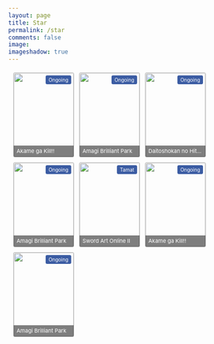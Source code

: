 ```yaml
---
layout: page
title: Star
permalink: /star
comments: false
image: 
imageshadow: true
---
```

<style>
#recomanim {
    margin: 1% 1% 0px;
}
.stat {
    position: absolute;
    z-index: 10;
    color: #FFF;
    padding: 3px 6px;
    font-size: 10px;
    border-radius: 3px;
    top: 5px;
    right: 5px;
}
.recobox {
    margin-bottom: 20px;
    padding: 5px;
    background-image: linear-gradient(to bottom, #E8E8E8 0px, #F5F5F5 100%);
    background-repeat: repeat-x;
    border: 1px solid #DBDBDB;
    box-shadow: 0px 1px 3px rgba(0, 0, 0, 0.05) inset, 0px 1px 0px rgba(255, 255, 255, 0.1);
}
.anim {
    float: left;
    margin: 5px;
    border: 1px solid #CCC;
    border-radius: 3px;
    position: relative;
    width: 122px;
    height: 171px;
    overflow: hidden;
}
.stat.ongo {
    background: none repeat scroll 0% 0% #3B5CA3;
}
.anim a {
    display: block;
    font-size: 0px;
}
.anim img {
    width: 100%;
    height: 100%;
}
.anim p {
    margin: 0px;
    font-size: 11px;
    background: none repeat scroll 0% 0% rgba(0, 0, 0, 0.5);
    color: #FFF;
    position: absolute;
    bottom: 0px;
    z-index: 200;
    padding: 4px 6px 5px;
    width: 110px;
    overflow: hidden;
    text-overflow: ellipsis;
    white-space: nowrap;
}
</style>

<div id='recomanim'>
<div class='anim'>
<span class='stat ongo'>Ongoing</span>
<a href='#'>
<img src='https://3.bp.blogspot.com/-pgOYhL93t_8/XkvYBi_YbfI/AAAAAAAACSQ/S1NfBWCylm0CMcxDjfu1WxuJzy1-85PxACNcBGAsYHQ/s400-rw/oresuki.jpg' title='Akame ga Kill!!'/>
<p>Akame ga Kill!!</p>
</a>
</div>
<div class='anim'>
<span class='stat ongo'>Ongoing</span>
<a href='#'>
<img src='https://blogger.googleusercontent.com/img/a/AVvXsEg6zrqrCnJtamu09qsUz2UAFD_hz2788RGi93dthvB8S20DB_r8o74IE9SNWwDkn_FxjWAFwZzfR_h3k1EvDoB0Gonq__1SfWh9xl2jZ02QD0HitmN8DZHVsidXp1D4YAC0wYtcly60v5iAjxx_YweZlXR4nTSn_KVx3TU4f3NOE6coqhtYQpjvskEWiw=s400-rw' title='Amagi Brilliant Park'/>
<p>Amagi Brilliant Park</p>
</a>
</div>
<div class='anim'>
<span class='stat ongo'>Ongoing</span>
<a href='#'>
<img src='https://blogger.googleusercontent.com/img/a/AVvXsEi5xt8lpdZClyDzvQTvobJjHYIy29YMsYfz3u6-09uRGrptu9nsIeeDBoHikuESGUUOjyLlPOBif2UZZ8yWLxObC1urIdqYw3_Yre4_vzFEBNjzbZodU5DBCTlnGo25azC3zDoE2HoVyT3Hel8f5eaPZQhbMCCn6BTdPTBBY8B2krrZjcQTephi11j-wA=s400-rw' title='Daitoshokan no Hitsujikai'/>
<p>Daitoshokan no Hitsujikai</p>
</a>
</div>
<div class='anim'>
<span class='stat ongo'>Ongoing</span>
<a href='#'>
<img src='https://blogger.googleusercontent.com/img/a/AVvXsEg6zrqrCnJtamu09qsUz2UAFD_hz2788RGi93dthvB8S20DB_r8o74IE9SNWwDkn_FxjWAFwZzfR_h3k1EvDoB0Gonq__1SfWh9xl2jZ02QD0HitmN8DZHVsidXp1D4YAC0wYtcly60v5iAjxx_YweZlXR4nTSn_KVx3TU4f3NOE6coqhtYQpjvskEWiw=s400-rw' title='Amagi Brilliant Park'/>
<p>Amagi Brilliant Park</p>
</a>
</div>
<div class='anim'>
<span class='stat ongo'>Tamat</span>
<a href='#'>
<img src='https://blogger.googleusercontent.com/img/a/AVvXsEjzDo8LZSfoGAVq6NKsGa6VXC8SZUvtVheYhLi3U8tXD5aX_ANdTgi1yQpnF0CmvO-6JXGR7j22zgrHzFCEkvSIOLDwG78gAaBp0BUmyMSYWBDSOZ7ZngvvgLzS4N_e_hqp9Ar3NFPlayOjvM2VTel6wFQUMm-PEeOIl7i5zNtPs5fgQJt6GXIoKVkePA=s400-rw' title='Sword Art Online II'/>
<p>Sword Art Online II</p>
</a>
</div>
<div class='anim'>
<span class='stat ongo'>Ongoing</span>
<a href='#'>
<img src='https://3.bp.blogspot.com/-pgOYhL93t_8/XkvYBi_YbfI/AAAAAAAACSQ/S1NfBWCylm0CMcxDjfu1WxuJzy1-85PxACNcBGAsYHQ/s400-rw/oresuki.jpg' title='Akame ga Kill!!'/>
<p>Akame ga Kill!!</p>
</a>
</div>
<div class='anim'>
<span class='stat ongo'>Ongoing</span>
<a href='#'>
<img src='https://blogger.googleusercontent.com/img/a/AVvXsEg6zrqrCnJtamu09qsUz2UAFD_hz2788RGi93dthvB8S20DB_r8o74IE9SNWwDkn_FxjWAFwZzfR_h3k1EvDoB0Gonq__1SfWh9xl2jZ02QD0HitmN8DZHVsidXp1D4YAC0wYtcly60v5iAjxx_YweZlXR4nTSn_KVx3TU4f3NOE6coqhtYQpjvskEWiw=s400-rw' title='Amagi Brilliant Park'/>
<p>Amagi Brilliant Park</p>
</a>
</div>
</div>
